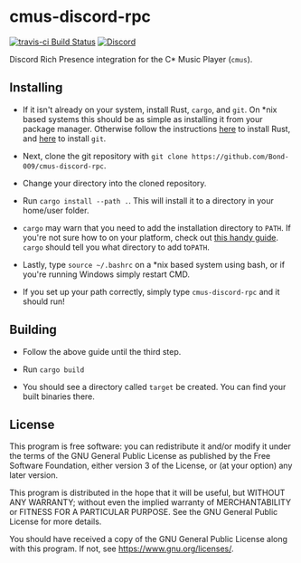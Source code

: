# cmus-discord-rpc

[![travis-ci Build Status][travis-ci-badge]][travis-ci-page] [![Discord][discord-badge]][discord-invite]

Discord Rich Presence integration for the C* Music Player (`cmus`).

## Installing

- If it isn't already on your system, install Rust, `cargo`, and `git`. On \*nix based systems this should be as simple as installing it from your package manager. Otherwise follow the instructions [here](https://www.rust-lang.org/tools/install) to install Rust, and [here](https://git-scm.com/book/en/v2/Getting-Started-Installing-Git) to install `git`.

- Next, clone the git repository with `git clone https://github.com/Bond-009/cmus-discord-rpc`.

- Change your directory into the cloned repository.

- Run `cargo install --path .`. This will install it to a directory in your home/user folder.

- `cargo` may warn that you need to add the installation directory to `PATH`. If you're not sure how to on your platform, check out [this handy guide](https://github.com/sindresorhus/guides/blob/master/set-environment-variables.md). `cargo` should tell you what directory to add to`PATH`.

- Lastly, type `source ~/.bashrc` on a \*nix based system using bash, or if you're running Windows simply restart CMD.

- If you set up your path correctly, simply type `cmus-discord-rpc` and it should run!

## Building

- Follow the above guide until the third step.

- Run `cargo build`

- You should see a directory called `target` be created. You can find your built binaries there.

## License

This program is free software: you can redistribute it and/or modify
it under the terms of the GNU General Public License as published by
the Free Software Foundation, either version 3 of the License, or
(at your option) any later version.

This program is distributed in the hope that it will be useful,
but WITHOUT ANY WARRANTY; without even the implied warranty of
MERCHANTABILITY or FITNESS FOR A PARTICULAR PURPOSE.  See the
GNU General Public License for more details.

You should have received a copy of the GNU General Public License
along with this program.  If not, see <https://www.gnu.org/licenses/>.

[travis-ci-badge]: https://travis-ci.org/Bond-009/cmus-discord-rpc.svg?branch=master
[travis-ci-page]: https://travis-ci.org/Bond-009/cmus-discord-rpc
[discord-badge]: https://discordapp.com/api/guilds/261241776105455618/widget.png
[discord-invite]: https://discordapp.com/invite/thKXwJb
